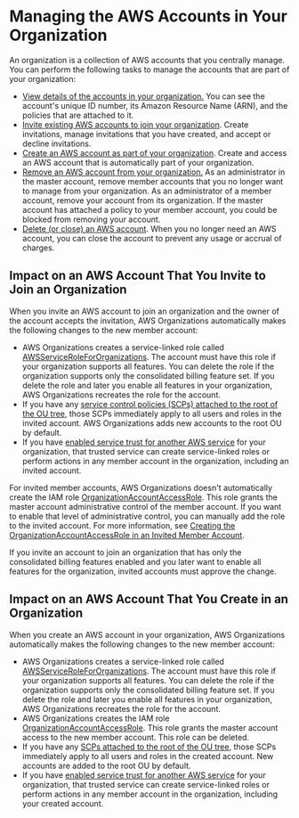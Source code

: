 # Managing the AWS Accounts in Your Organization<a name="orgs_manage_accounts"></a>

An organization is a collection of AWS accounts that you centrally manage\. You can perform the following tasks to manage the accounts that are part of your organization:
+ [View details of the accounts in your organization\.](orgs_manage_org_details.md#orgs_view_account) You can see the account's unique ID number, its Amazon Resource Name \(ARN\), and the policies that are attached to it\.
+ [Invite existing AWS accounts to join your organization](orgs_manage_accounts_invites.md)\. Create invitations, manage invitations that you have created, and accept or decline invitations\.
+ [Create an AWS account as part of your organization](orgs_manage_accounts_create.md)\. Create and access an AWS account that is automatically part of your organization\.
+ [Remove an AWS account from your organization\.](orgs_manage_accounts_remove.md) As an administrator in the master account, remove member accounts that you no longer want to manage from your organization\. As an administrator of a member account, remove your account from its organization\. If the master account has attached a policy to your member account, you could be blocked from removing your account\. 
+ [Delete \(or close\) an AWS account](orgs_manage_accounts_close.md)\. When you no longer need an AWS account, you can close the account to prevent any usage or accrual of charges\.

## Impact on an AWS Account That You Invite to Join an Organization<a name="impact_of_join"></a>

When you invite an AWS account to join an organization and the owner of the account accepts the invitation, AWS Organizations automatically makes the following changes to the new member account:
+ AWS Organizations creates a service\-linked role called [AWSServiceRoleForOrganizations](orgs_integrate_services.md#orgs_integrate_services-using_slrs)\. The account must have this role if your organization supports all features\. You can delete the role if the organization supports only the consolidated billing feature set\. If you delete the role and later you enable all features in your organization, AWS Organizations recreates the role for the account\. 
+ If you have any [service control policies \(SCPs\) attached to the root of the OU tree](orgs_manage_policies_scp.md), those SCPs immediately apply to all users and roles in the invited account\. AWS Organizations adds new accounts to the root OU by default\.
+ If you have [enabled service trust for another AWS service](orgs_integrate_services.md#services-that-can-integrate) for your organization, that trusted service can create service\-linked roles or perform actions in any member account in the organization, including an invited account\.

For invited member accounts, AWS Organizations doesn't automatically create the IAM role [OrganizationAccountAccessRole](orgs_manage_accounts_access.md#orgs_manage_accounts_access-cross-account-role)\. This role grants the master account administrative control of the member account\. If you want to enable that level of administrative control, you can manually add the role to the invited account\. For more information, see [Creating the OrganizationAccountAccessRole in an Invited Member Account](orgs_manage_accounts_access.md#orgs_manage_accounts_create-cross-account-role)\. 

If you invite an account to join an organization that has only the consolidated billing features enabled and you later want to enable all features for the organization, invited accounts must approve the change\.

## Impact on an AWS Account That You Create in an Organization<a name="impact_of_create"></a>

When you create an AWS account in your organization, AWS Organizations automatically makes the following changes to the new member account:
+ AWS Organizations creates a service\-linked role called [AWSServiceRoleForOrganizations](orgs_integrate_services.md#orgs_integrate_services-using_slrs)\. The account must have this role if your organization supports all features\. You can delete the role if the organization supports only the consolidated billing feature set\. If you delete the role and later you enable all features in your organization, AWS Organizations recreates the role for the account\.
+ AWS Organizations creates the IAM role [OrganizationAccountAccessRole](orgs_manage_accounts_access.md#orgs_manage_accounts_access-cross-account-role)\. This role grants the master account access to the new member account\. This role can be deleted\.
+ If you have any [SCPs attached to the root of the OU tree](orgs_manage_policies_scp.md), those SCPs immediately apply to all users and roles in the created account\. New accounts are added to the root OU by default\.
+ If you have [enabled service trust for another AWS service](orgs_integrate_services.md#services-that-can-integrate) for your organization, that trusted service can create service\-linked roles or perform actions in any member account in the organization, including your created account\.